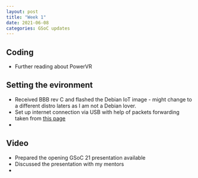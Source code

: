 ```yaml
---
layout: post
title: "Week 1"
date: 2021-06-08
categories: GSoC updates
---
```


## Coding
* Further reading about PowerVR

## Setting the evironment
* Received BBB rev C and flashed the Debian IoT image - might change to a different distro laters as I am not a Debian lover.
* Set up internet connection via USB with help of packets forwarding taken from [this page](http://jpdelacroix.com/tutorials/sharing-internet-beaglebone-black.html)
*

## Video
* Prepared the opening GSoC 21 presentation available 
* Discussed the presentation with my mentors
* 
